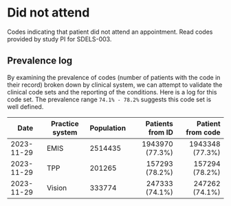# Did not attend

Codes indicating that patient did not attend an appointment. Read codes provided by study PI for SDELS-003.

## Prevalence log

By examining the prevalence of codes (number of patients with the code in their record) broken down by clinical system, we can attempt to validate the clinical code sets and the reporting of the conditions. Here is a log for this code set. The prevalence range `74.1% - 78.2%` suggests this code set is well defined.

| Date       | Practice system | Population | Patients from ID | Patient from code |
| ---------- | --------------- | ---------- | ---------------: | ----------------: |
| 2023-11-29 | EMIS | 2514435 | 1943970 (77.3%) | 1943348 (77.3%) | 
| 2023-11-29 | TPP | 201265 | 157293 (78.2%) | 157294 (78.2%) | 
| 2023-11-29 | Vision | 333774 | 247333 (74.1%) | 247262 (74.1%) | 